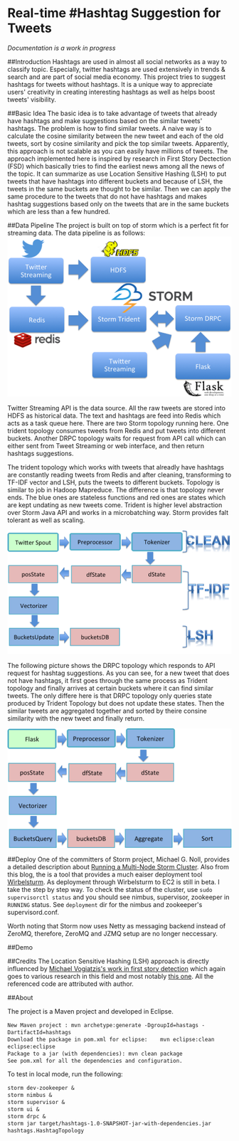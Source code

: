 # Real-time #Hashtag Suggestion for Tweets

*Documentation is a work in progress*

##Introduction
Hashtags are used in almost all social networks as a way to classify topic. Especially, twitter hashtags are used extensively in trends & search and are part of social media economy. This project tries to suggest hashtags for tweets without hashtags. It is a unique way to appreciate users' creativity in creating interesting hashtags as well as helps boost tweets' visibility.

##Basic Idea
The basic idea is to take advantage of tweets that already have hashtags and make suggestions based on the similar tweets' hashtags. The problem is how to find similar tweets. A naive way is to calculate the cosine similarity between the new tweet and each of the old tweets, sort by cosine similarity and pick the top similar tweets. Apparently, this approach is not scalable as you can easily have millions of tweets. The approach implemented here is inspired by research in First Story Dectection (FSD) which basically tries to find the earliest news among all the news of the topic. It can summarize as use Location Sensitive Hashing (LSH) to put tweets that have hashtags into different buckets and because of LSH, the tweets in the same buckets are thought to be similar. Then we can apply the same procedure to the tweets that do not have hashtags and makes hashtag suggestions based only on the tweets that are in the same buckets which are less than a few hundred.

##Data Pipeline
The project is built on top of storm which is a perfect fit for streaming data. The data pipeline is as follows:
![alt text](image/pipeline.png "Data Pipeline")

Twitter Streaming API is the data source. All the raw tweets are stored into HDFS as historical data. The text and hashtags are feed into Redis which acts as a task queue here. There are two Storm topology running here. One trident topology consumes tweets from Redis and put tweets into different buckets. Another DRPC topology waits for request from API call which can either sent from Tweet Streaming or web interface, and then return hashtags suggestions.


The trident topology which works with tweets that alreadly have hashtags are constantly reading tweets from Redis and after cleaning, transforming to TF-IDF vector and LSH, puts the tweets to different buckets. Topology is similar to job in Hadoop Mapreduce. The difference is that topology never ends. The blue ones are stateless functions and red ones are states which are kept undating as new tweets come. Trident is higher level abstraction over Storm Java API and works in a microbatching way. Storm provides falt tolerant as well as scaling.

![alt text](image/trident.png "Storm Trident")

The following picture shows the DRPC topology which responds to API request for hashtag suggestions. As you can see, for a new tweet that does not have hashtags, it first goes through the same process as Trident topology and finally arrives at certain buckets where it can find similar tweets. The only differe here is that DRPC topology only queries state produced by Trident Topology but does not update these states. Then the similar tweets are aggregated together and sorted by theire consine similarity with the new tweet and finally return. 

![alt text](image/drpc.png "Storm DRPC")

##Deploy
One of the committers of Storm project, Michael G. Noll, provides a detailed description about [Running a Multi-Node Storm Cluster](http://www.michael-noll.com/tutorials/running-multi-node-storm-cluster/). Also from this blog, the is a tool that provides a much eaiser deployment tool [Wirbelsturm](http://www.michael-noll.com/blog/2014/03/17/wirbelsturm-one-click-deploy-storm-kafka-clusters-with-vagrant-puppet/). As deployment through Wirbelsturm to EC2 is still in beta. I take the step by step way. To check the status of the cluster, use `sudo supervisorctl status` and you should see nimbus, supervisor, zookeeper in `RUNNING` status. See `deployment` dir for the nimbus and zookeeper's supervisord.conf.

Worth noting that Storm now uses Netty as messaging backend instead of ZeroMQ, therefore, ZeroMQ and JZMQ setup are no longer neccessary.

##Demo


##Credits
The Location Sensitive Hashing (LSH) approach is directly influenced by [Michael Vogiatzis's work in first story detection](http://micvog.com/2013/09/08/storm-first-story-detection/) which again goes to various research in this field and most notably [this one](http://dl.acm.org/citation.cfm?id=1858020). All the referenced code are attributed with author.

##About

The project is a Maven project and developed in Eclipse.

	New Maven project : mvn archetype:generate -DgroupId=hastags -DartifactId=hashtags
	Download the package in pom.xml for eclipse:	mvn eclipse:clean eclipse:eclipse
	Package to a jar (with dependencies): mvn clean package
	See pom.xml for all the dependencies and configuration.

To test in local mode, run the following:
	
	storm dev-zookeeper &
	storm nimbus &
	storm supervisor &
	storm ui &
	storm drpc &
	storm jar target/hashtags-1.0-SNAPSHOT-jar-with-dependencies.jar hashtags.HashtagTopology

